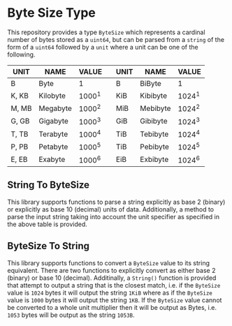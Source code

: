 # Byte Size Type
This repository provides a type `ByteSize` which represents a cardinal number
of bytes stored as a `uint64`, but can be parsed from a `string` of the form of
a `uint64` followed by a `unit` where a unit can be one of the following.

| UNIT | NAME | VALUE | | UNIT | NAME | VALUE |
| --- | --- | --- | --- | --- | --- | --- |
| B | Byte | 1 | | B | BiByte | 1 |
| K, KB | Kilobyte | 1000<sup>1</sup> | | KiB | Kibibyte | 1024<sup>1</sup> |
| M, MB | Megabyte | 1000<sup>2</sup> | | MiB | Mebibyte | 1024<sup>2</sup> |
| G, GB | Gigabyte | 1000<sup>3</sup> | | GiB | Gibibyte | 1024<sup>3</sup> |
| T, TB | Terabyte | 1000<sup>4</sup> | | TiB | Tebibyte | 1024<sup>4</sup> |
| P, PB | Petabyte | 1000<sup>5</sup> | | TiB | Pebibyte | 1024<sup>5</sup> |
| E, EB | Exabyte  | 1000<sup>6</sup> | | EiB | Exbibyte | 1024<sup>6</sup> |

## String To ByteSize
This library supports functions to parse a string explicitly as base 2 (binary)
or explicitly as base 10 (decimal) units of data. Additionally, a method to
parse the input string taking into account the unit specifier as specified in
the above table is provided.

## ByteSize To String
This library supports functions to convert a `ByteSize` value to its string
equivalent. There are two functions to explicitly convert as either base 2
(binary) or base 10 (decimal). Additinally, a `String()` function is provided
that attempt to output a string that is the closest match, i.e. if the `ByteSize`
value is `1024` bytes it will output the string `1KiB` where as if the `ByteSize`
value is `1000` bytes it will output the string `1KB`. If the `ByteSize` value
cannot be converted to a whole unit multiplier then it will be output as Bytes,
i.e. `1053` bytes will be output as the string `1053B`.
